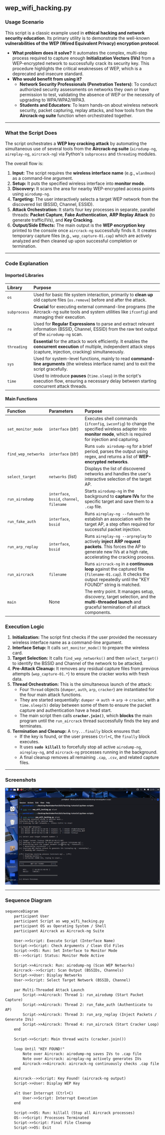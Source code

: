 ## wep_wifi_hacking.py

### Usage Scenario
This script is a classic example used in **ethical hacking and network security education**. Its primary utility is to demonstrate the well-known **vulnerabilities of the WEP (Wired Equivalent Privacy) encryption protocol**.

* **What problem does it solve?** It automates the complex, multi-step process required to capture enough **Initialization Vectors (IVs)** from a WEP-encrypted network to successfully crack its security key. This procedure highlights the critical weaknesses of WEP, which is a deprecated and insecure standard.
* **Who would benefit from using it?**
    * **Network Security Professionals (Penetration Testers)**: To conduct authorized security assessments on networks they own or have permission to test, validating the absence of WEP or the necessity of upgrading to WPA/WPA2/WPA3.
    * **Students and Educators**: To learn hands-on about wireless network security, packet capturing, replay attacks, and how tools from the **Aircrack-ng suite** function when orchestrated together.

---

### What the Script Does
The script orchestrates a **WEP key cracking attack** by automating the simultaneous use of several tools from the **Aircrack-ng suite** (`airodump-ng`, `aireplay-ng`, `aircrack-ng`) via Python's `subprocess` and `threading` modules.

The overall flow is:
1.  **Input:** The script requires the **wireless interface name** (e.g., `wlan0mon`) as a command-line argument.
2.  **Setup:** It puts the specified wireless interface into **monitor mode**.
3.  **Discovery:** It scans the area for nearby WEP-encrypted access points using `airodump-ng`.
4.  **Targeting:** The user interactively selects a target WEP network from the discovered list (BSSID, Channel, ESSID).
5.  **Attack Orchestration:** It starts four key processes in separate, parallel threads: **Packet Capture**, **Fake Authentication**, **ARP Replay Attack** (to generate traffic/IVs), and **Key Cracking**.
6.  **Output/Side Effects:** The main output is the **WEP encryption key** printed to the console once `aircrack-ng` successfully finds it. It creates temporary capture files (e.g., `wep_capture-01.cap`) which are actively analyzed and then cleaned up upon successful completion or termination.

---

### Code Explanation

#### Imported Libraries
| Library | Purpose |
| :--- | :--- |
| `os` | Used for basic file system interaction, primarily to **clean up** old capture files (`os.remove`) before and after the attack. |
| `subprocess` | **Crucial** for executing external command-line programs (the Aircrack-ng suite tools and system utilities like `ifconfig`) and managing their execution. |
| `re` | Used for **Regular Expressions** to parse and extract relevant information (BSSID, Channel, ESSID) from the raw text output of the `airodump-ng` scan. |
| `threading` | **Essential** for the attack to work efficiently. It enables the **concurrent execution** of multiple, independent attack steps (capture, injection, cracking) simultaneously. |
| `sys` | Used for system-level functions, mainly to read **command-line arguments** (the wireless interface name) and to exit the script gracefully. |
| `time` | Used to introduce **pauses** (`time.sleep`) in the script's execution flow, ensuring a necessary delay between starting concurrent attack threads. |

#### Main Functions
| Function | Parameters | Purpose |
| :--- | :--- | :--- |
| `set_monitor_mode` | `interface` (str) | Executes shell commands (`ifconfig`, `iwconfig`) to change the specified wireless adapter into **monitor mode**, which is required for injection and capturing. |
| `find_wep_networks` | `interface` (str) | Runs `sudo airodump-ng` for a brief period, parses the output using regex, and returns a list of **WEP-encrypted networks**. |
| `select_target` | `networks` (list) | Displays the list of discovered networks and handles the user's interactive selection of the target AP. |
| `run_airodump` | `interface`, `bssid`, `channel`, `filename` | Starts `airodump-ng` in the background to **capture IVs** for the specific target and save them to a `.cap` file. |
| `run_fake_auth` | `interface`, `bssid` | Runs `aireplay-ng --fakeauth` to establish an association with the target AP, a step often required for successful packet injection. |
| `run_arp_replay` | `interface`, `bssid` | Runs `aireplay-ng --arpreplay` to actively **inject ARP request packets**. This forces the AP to generate new IVs at a high rate, accelerating the cracking process. |
| `run_aircrack` | `filename` | Runs `aircrack-ng` in a **continuous loop** against the captured file (`filename-01.cap`). It checks the output repeatedly until the "KEY FOUND!" string is matched. |
| `main` | None | The entry point. It manages setup, discovery, target selection, and the **multi-threaded launch** and graceful termination of all attack components. |

### Execution Logic
1.  **Initialization:** The script first checks if the user provided the necessary wireless interface name as a command-line argument.
2.  **Interface Setup:** It calls `set_monitor_mode()` to prepare the wireless card.
3.  **Target Selection:** It calls `find_wep_networks()` and then `select_target()` to identify the BSSID and Channel of the network to be attacked.
4.  **Pre-Attack Cleanup:** It removes any residual capture files from previous attempts (`wep_capture-01.*`) to ensure the cracker works with fresh data.
5.  **Thread Orchestration:** This is the simultaneous launch of the attack:
    * Four `Thread` objects (`dumper`, `auth`, `arp`, `cracker`) are instantiated for the four main attack functions.
    * They are started sequentially: `dumper` $\rightarrow$ `auth` $\rightarrow$ `arp` $\rightarrow$ `cracker`, with a `time.sleep(5)` delay between some of them to ensure the packet capture and authentication have a head start.
    * The main script then calls **`cracker.join()`**, which **blocks** the main program until the `run_aircrack` thread successfully finds the key and terminates.
6.  **Termination and Cleanup:** A `try...finally` block ensures that:
    * If the key is found, or the user presses `Ctrl+C`, the `finally` block executes.
    * It uses **`sudo killall`** to forcefully stop all active `airodump-ng`, `aireplay-ng`, and `aircrack-ng` processes running in the background.
    * A final cleanup removes all remaining `.cap`, `.csv`, and related capture files.
                      
---

### Screenshots

![wep_wifi_hacking.py running](/imgs/wep_wifi_hacking.png)

---

### Sequence Diagram

```mermaid
sequenceDiagram
    participant User
    participant Script as wep_wifi_hacking.py
    participant OS as Operating System / Shell
    participant Aircrack as Aircrack-ng Suite

    User->>Script: Execute Script (Interface Name)
    Script->>Script: Check Arguments / Clean Old Files
    Script->>OS: Run: Set Interface to Monitor Mode
    OS-->>Script: Status: Monitor Mode Active

    Script->>Aircrack: Run: airodump-ng (Scan WEP Networks)
    Aircrack-->>Script: Scan Output (BSSIDs, Channels)
    Script->>User: Display Networks
    User->>Script: Select Target Network (BSSID, Channel)
    
    par Multi-Threaded Attack Launch
        Script->>Aircrack: Thread 1: run_airodump (Start Packet Capture)
        Script->>Aircrack: Thread 2: run_fake_auth (Authenticate to AP)
        Script->>Aircrack: Thread 3: run_arp_replay (Inject Packets / Generate IVs)
        Script->>Aircrack: Thread 4: run_aircrack (Start Cracker Loop)
    end
    
    Script->>Script: Main thread waits (cracker.join())
    
    loop Until "KEY FOUND!"
        Note over Aircrack: airodump-ng saves IVs to .cap file
        Note over Aircrack: aireplay-ng actively generates IVs
        Aircrack->>Aircrack: aircrack-ng continuously checks .cap file
    end

    Aircrack-->>Script: Key Found! (aircrack-ng output)
    Script->>User: Display WEP Key
    
    alt User Interrupt (Ctrl+C)
        User->>Script: Interrupt Execution
    end

    Script->>OS: Run: killall (Stop all Aircrack processes)
    OS-->>Script: Processes Terminated
    Script->>Script: Final File Cleanup
    Script->>OS: Exit